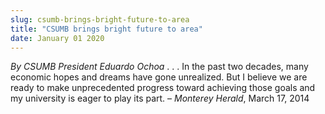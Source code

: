 ```yaml
---
slug: csumb-brings-bright-future-to-area
title: "CSUMB brings bright future to area"
date: January 01 2020
---
```


 
<p>
  <em>By CSUMB President Eduardo Ochoa</em> . . . In the past two decades, many
  economic hopes and dreams have gone unrealized. But I believe we are ready to
  make unprecedented progress toward achieving those goals and my university is
  eager to play its part. – <em>Monterey Herald</em>, March 17, 2014
</p>
 
